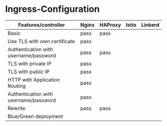 # Ingress-Configuration
|Features/controller   | Nginx  |  HAProxy |  Istio | Linkerd  |
|---|---|---|---|---|
| Basic  |  pass | pass  |   |   |
| Use TLS with own certificate  |  pass |   |   |   |       
| Authentication with username/password  |  pass |  pass |   |   |
| TLS with private IP  |  pass |   |   |   |
| TLS with public IP  |  pass |   |   |   |
| HTTP with Application Routing  |  pass |   |   |   |
| Authentication with username/password  |  pass |   |   |   |
| Rewrite |  pass | pass  |   |   |
| Blue/Green deployment |   |   |   |   |
